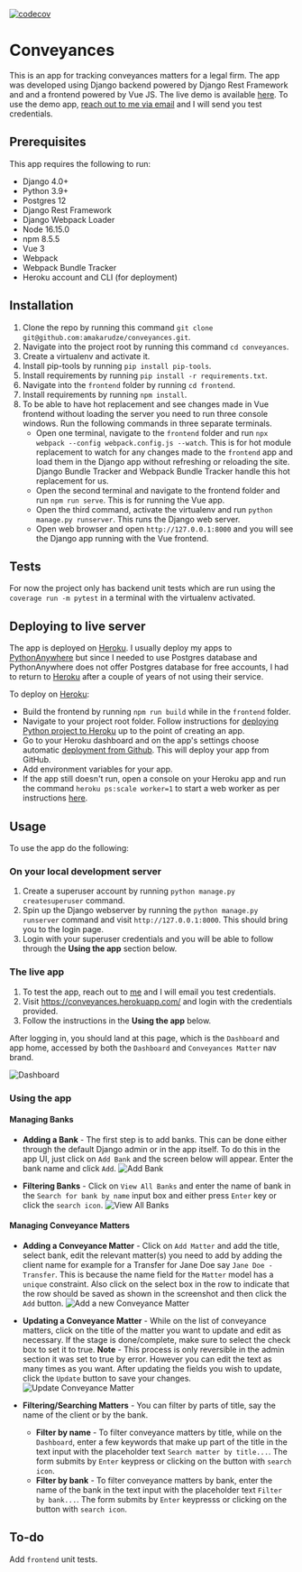 [![codecov](https://codecov.io/gh/amakarudze/conveyances/branch/main/graph/badge.svg?token=KFaoj4yEAh)](https://codecov.io/gh/amakarudze/conveyances)

# Conveyances

This is an app for tracking conveyances matters for a legal firm. The app was developed using Django backend powered by Django Rest Framework and and a frontend powered by Vue JS. The live demo is available [here](https://conveyances.herokuapp.com/). To use the demo app, [reach out to me via email](mailto:anna@makarudze.com) and I will send you test credentials.

## Prerequisites
This app requires the following to run:
- Django 4.0+
- Python 3.9+
- Postgres 12
- Django Rest Framework
- Django Webpack Loader
- Node 16.15.0 
- npm 8.5.5
- Vue 3
- Webpack 
- Webpack Bundle Tracker
- Heroku account and CLI (for deployment)

## Installation
1. Clone the repo by running this command `git clone git@github.com:amakarudze/conveyances.git`.
2. Navigate into the project root by running this command `cd conveyances`. 
3. Create a virtualenv and activate it.
4. Install pip-tools by running `pip install pip-tools`.
5. Install requirements by running `pip install -r requirements.txt`.
6. Navigate into the `frontend` folder by running `cd frontend`.
7. Install requirements by running `npm install`.
8. To be able to have hot replacement and see changes made in Vue frontend without loading the server you need to run three console windows. Run the following commands in three separate terminals.
    - Open one terminal, navigate to the `frontend` folder and run `npx webpack --config webpack.config.js --watch`. This is for hot module replacement to watch for any changes made to the `frontend` app and load them in the Django app without refreshing or reloading the site. Django Bundle Tracker and Webpack Bundle Tracker handle this hot replacement for us.
    - Open the second terminal and navigate to the frontend folder and run `npm run serve`. This is for running the Vue app.
    - Open the third command, activate the virtualenv and run `python manage.py runserver`.  This runs the Django web server.
    - Open web browser and open `http://127.0.0.1:8000` and you will see the Django app running with the Vue frontend.

## Tests
For now the project only has backend unit tests which are run using the `coverage run -m pytest` in a terminal with the virtualenv activated.

## Deploying to live server
The app is deployed on [Heroku](https://www.heroku.com/). I usually deploy my apps to [PythonAnywhere](https://www.pythonanywhere.com/) but since I needed to use Postgres database and PythonAnywhere does not offer Postgres database for free accounts, I had to return to [Heroku](https://www.heroku.com/) after a couple of years of not using their service.

To deploy on [Heroku](https://www.heroku.com/):
- Build the frontend by running `npm run build` while in the `frontend` folder.
- Navigate to your project root folder. Follow instructions for [deploying Python project to Heroku](https://devcenter.heroku.com/articles/getting-started-with-python) up to the point of creating an app.
- Go to your Heroku dashboard and on the app's settings choose automatic [deployment from Github](https://devcenter.heroku.com/articles/github-integration). This will deploy your app from GitHub.
- Add environment variables for your app.
- If the app still doesn't run, open a console on your Heroku app and run the command `heroku ps:scale worker=1` to start a web worker as per instructions [here](https://devcenter.heroku.com/articles/procfile).

## Usage
To use the app do the following:

### On your local development server
1. Create a superuser account by running `python manage.py createsuperuser` command.
2. Spin up the Django webserver by running the `python manage.py runserver` command and visit `http://127.0.0.1:8000`. This should bring you to the login page.
3. Login with your superuser credentials and you will be able to follow through the **Using the app** section below.

### The live app
1. To test the app, reach out to [me](mailto:anna@makarudze.com) and I will email you test credentials.
2. Visit https://conveyances.herokuapp.com/ and login with the credentials provided.
3. Follow the instructions in the **Using the app** below.

After logging in, you should land at this page, which is the `Dashboard` and app home, accessed by both the `Dashboard` and `Conveyances Matter` nav brand.

![Dashboard](static/img/dashboard.png)

### Using the app
#### Managing Banks
- **Adding a Bank** - The first step is to add banks. This can be done either through the default Django admin or in the app itself. To do this in the app UI, just click on `Add Bank` and the screen below will appear. Enter the bank name and click `Add`.
![Add Bank](static/img/add-bank.png)

- **Filtering Banks** - Click on `View All Banks` and enter the name of bank in the `Search for bank by name` input box and either press `Enter` key or click the `search icon`.
![View All Banks](static/img/banks-list.png)

#### Managing Conveyance Matters
- **Adding a Conveyance Matter** - Click on `Add Matter` and add the title, select bank, edit the relevant matter(s) you need to add by adding the client name  for example for a Transfer for Jane Doe say `Jane Doe - Transfer`. This is because the name field for the `Matter` model has a `unique` constraint. Also click on the select box in the row to indicate that the row should be saved as shown in the screenshot and then click the `Add` button. 
![Add a new Conveyance Matter](static/img/add-conveyance.png)

- **Updating a Conveyance Matter** - While on the list of conveyance matters, click on the title  of the matter you want to update and edit as necessary. If the stage is done/complete, make sure to select the check box to set it to true. **Note** - This process is only reversible in the admin section it was set to true by error. However you can edit the text as many times as you want. After updating the fields you wish to update, click the `Update` button to save your changes.
![Update Conveyance Matter](static/img/update-conveyance.png)

- **Filtering/Searching Matters** - You can filter by parts of title, say the name of the client or by the bank.
    - **Filter by name** - To filter conveyance matters by title, while on  the `Dashboard`, enter a few keywords that make up part of the title in the text input with the placeholder text `Search matter by title...`. The form submits by `Enter` keypress or clicking on the button with `search icon`.
    - **Filter by bank** - To filter conveyance matters by bank, enter the name of the bank  in the text input with the placeholder text `Filter by bank...`. The form submits by `Enter` keypresss or clicking on the button with `search icon`.

## To-do
Add `frontend` unit tests.